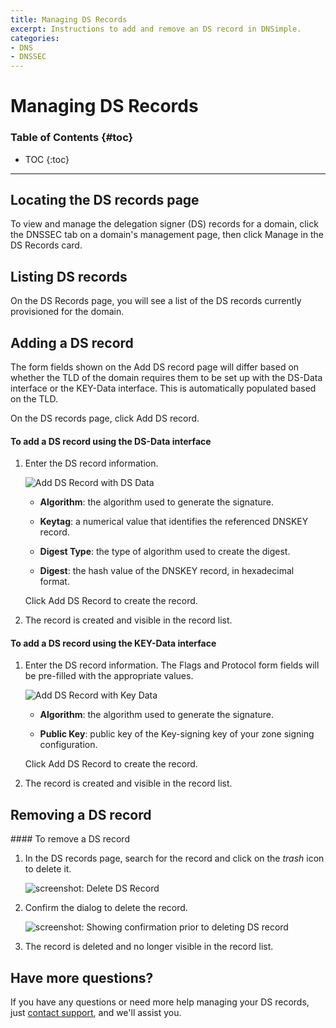 ```yaml
---
title: Managing DS Records
excerpt: Instructions to add and remove an DS record in DNSimple.
categories:
- DNS
- DNSSEC
---
```


# Managing DS Records

### Table of Contents {#toc}

* TOC
{:toc}

---

## Locating the DS records page

To view and manage the delegation signer (DS) records for a domain, click the DNSSEC tab on a domain's management page, then click <label>Manage</label> in the DS Records card.

<!--- needs screenshot -->

## Listing DS records

On the DS Records page, you will see a list of the DS records currently provisioned for the domain.

## Adding a DS record

<info>
The form fields shown on the Add DS record page will differ based on whether the TLD of the domain requires them to be set up with the DS-Data interface or the KEY-Data interface. This is automatically populated based on the TLD.
</info>

On the DS records page, click <label>Add DS record</label>.

<!--- needs screenshot -->

<div class="section-steps" markdown="1">

#### To add a DS record using the DS-Data interface

1.  Enter the DS record information.

    ![Add DS Record with DS Data](/files/ds-records-add-ds-data.png)

    - **Algorithm**: the algorithm used to generate the signature.

    - **Keytag**: a numerical value that identifies the referenced DNSKEY record.

    - **Digest Type**: the type of algorithm used to create the digest.

    - **Digest**: the hash value of the DNSKEY record, in hexadecimal format.

    Click <label>Add DS Record</label> to create the record.

2.  The record is created and visible in the record list.

</div>

<div class="section-steps" markdown="1">

#### To add a DS record using the KEY-Data interface

1.  Enter the DS record information. The Flags and Protocol form fields will be pre-filled with the appropriate values.

    ![Add DS Record with Key Data](/files/ds-records-add-key-data.png)

    - **Algorithm**: the algorithm used to generate the signature.

    - **Public Key**: public key of the Key-signing key of your zone signing configuration.

    Click <label>Add DS Record</label> to create the record.

2.  The record is created and visible in the record list.

</div>

## Removing a DS record

<div class="section-steps" markdown="1">
#### To remove a DS record

1.  In the DS records page, search for the record and click on the _trash_ icon to delete it.

    ![screenshot: Delete DS Record](/files/ds-records-delete.png)

2.  Confirm the dialog to delete the record.

    ![screenshot: Showing confirmation prior to deleting DS record](/files/ds-records-delete-confirmation.png)

3.  The record is deleted and no longer visible in the record list.
</div>

## Have more questions? 

If you have any questions or need more help managing your DS records, just [contact support](https://dnsimple.com/feedback), and we'll assist you.
